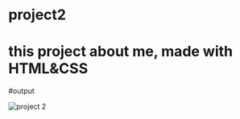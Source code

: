 # project2

# this project about me, made with HTML&CSS

#output

![project 2](https://github.com/akashi9936/project2/assets/117150201/9cc1b737-1a27-4c6a-8d4c-46db5d30d273)
